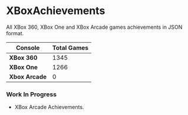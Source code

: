 # XBoxAchievements
All XBox 360, XBox One and XBox Arcade games achievements in JSON format.


| Console         | Total Games |
| --------------- | ----------- |
| **XBox 360**    | 1345        |
| **XBox One**    | 1266        |
| **Xbox Arcade** | 0           |


### Work In Progress
- XBox Arcade Achievements.
